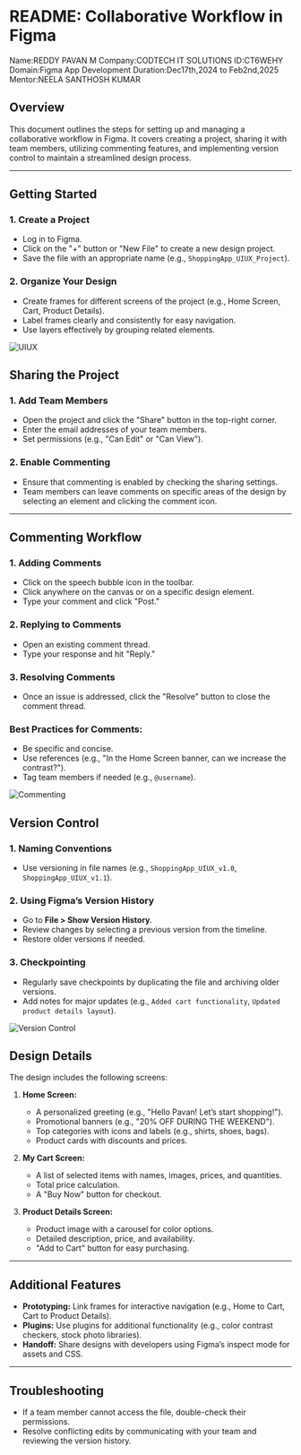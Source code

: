 # README: Collaborative Workflow in Figma
Name:REDDY PAVAN M
Company:CODTECH IT SOLUTIONS
ID:CT6WEHY
Domain:Figma App Development
Duration:Dec17th,2024 to Feb2nd,2025
Mentor:NEELA SANTHOSH KUMAR

## Overview
This document outlines the steps for setting up and managing a collaborative workflow in Figma. It covers creating a project, sharing it with team members, utilizing commenting features, and implementing version control to maintain a streamlined design process.

---

## Getting Started
### 1. **Create a Project**
   - Log in to Figma.
   - Click on the "+" button or "New File" to create a new design project.
   - Save the file with an appropriate name (e.g., `ShoppingApp_UIUX_Project`).

### 2. **Organize Your Design**
   - Create frames for different screens of the project (e.g., Home Screen, Cart, Product Details).
   - Label frames clearly and consistently for easy navigation.
   - Use layers effectively by grouping related elements.

![UIUX](https://github.com/user-attachments/assets/966aa0d4-7550-4ef4-94c9-8139033042cc)


## Sharing the Project
### 1. **Add Team Members**
   - Open the project and click the "Share" button in the top-right corner.
   - Enter the email addresses of your team members.
   - Set permissions (e.g., "Can Edit" or "Can View").

### 2. **Enable Commenting**
   - Ensure that commenting is enabled by checking the sharing settings.
   - Team members can leave comments on specific areas of the design by selecting an element and clicking the comment icon.

---

## Commenting Workflow
### 1. **Adding Comments**
   - Click on the speech bubble icon in the toolbar.
   - Click anywhere on the canvas or on a specific design element.
   - Type your comment and click "Post."

### 2. **Replying to Comments**
   - Open an existing comment thread.
   - Type your response and hit "Reply."

### 3. **Resolving Comments**
   - Once an issue is addressed, click the "Resolve" button to close the comment thread.

### Best Practices for Comments:
   - Be specific and concise.
   - Use references (e.g., "In the Home Screen banner, can we increase the contrast?").
   - Tag team members if needed (e.g., `@username`).

![Commenting](https://github.com/user-attachments/assets/703aca65-8c37-464e-bc1c-c1954d3009c0)


## Version Control
### 1. **Naming Conventions**
   - Use versioning in file names (e.g., `ShoppingApp_UIUX_v1.0`, `ShoppingApp_UIUX_v1.1`).

### 2. **Using Figma’s Version History**
   - Go to **File > Show Version History**.
   - Review changes by selecting a previous version from the timeline.
   - Restore older versions if needed.

### 3. **Checkpointing**
   - Regularly save checkpoints by duplicating the file and archiving older versions.
   - Add notes for major updates (e.g., `Added cart functionality`, `Updated product details layout`).

![Version Control](https://github.com/user-attachments/assets/06d8091a-6d1b-42ef-aa1b-3f6d1b3d9d44)

## Design Details
The design includes the following screens:

1. **Home Screen:**
   - A personalized greeting (e.g., "Hello Pavan! Let’s start shopping!").
   - Promotional banners (e.g., "20% OFF DURING THE WEEKEND").
   - Top categories with icons and labels (e.g., shirts, shoes, bags).
   - Product cards with discounts and prices.

2. **My Cart Screen:**
   - A list of selected items with names, images, prices, and quantities.
   - Total price calculation.
   - A "Buy Now" button for checkout.

3. **Product Details Screen:**
   - Product image with a carousel for color options.
   - Detailed description, price, and availability.
   - "Add to Cart" button for easy purchasing.

---

## Additional Features
- **Prototyping:** Link frames for interactive navigation (e.g., Home to Cart, Cart to Product Details).
- **Plugins:** Use plugins for additional functionality (e.g., color contrast checkers, stock photo libraries).
- **Handoff:** Share designs with developers using Figma’s inspect mode for assets and CSS.

---

## Troubleshooting
- If a team member cannot access the file, double-check their permissions.
- Resolve conflicting edits by communicating with your team and reviewing the version history.


